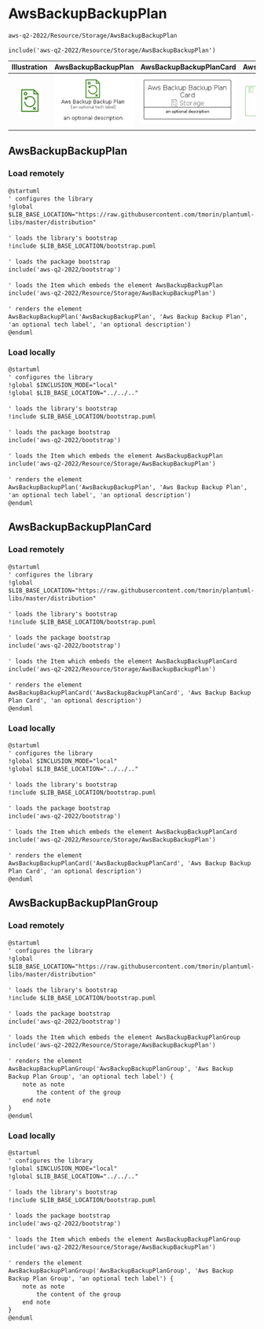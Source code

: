 # AwsBackupBackupPlan


```text
aws-q2-2022/Resource/Storage/AwsBackupBackupPlan
```

```text
include('aws-q2-2022/Resource/Storage/AwsBackupBackupPlan')
```



| Illustration | AwsBackupBackupPlan | AwsBackupBackupPlanCard | AwsBackupBackupPlanGroup |
| :---: | :---: | :---: | :---: |
| ![illustration for Illustration](../../../aws-q2-2022/Resource/Storage/AwsBackupBackupPlan.png) | ![illustration for AwsBackupBackupPlan](../../../aws-q2-2022/Resource/Storage/AwsBackupBackupPlan.Local.png) | ![illustration for AwsBackupBackupPlanCard](../../../aws-q2-2022/Resource/Storage/AwsBackupBackupPlanCard.Local.png) | ![illustration for AwsBackupBackupPlanGroup](../../../aws-q2-2022/Resource/Storage/AwsBackupBackupPlanGroup.Local.png) |




## AwsBackupBackupPlan

### Load remotely
```plantuml
@startuml
' configures the library
!global $LIB_BASE_LOCATION="https://raw.githubusercontent.com/tmorin/plantuml-libs/master/distribution"

' loads the library's bootstrap
!include $LIB_BASE_LOCATION/bootstrap.puml

' loads the package bootstrap
include('aws-q2-2022/bootstrap')

' loads the Item which embeds the element AwsBackupBackupPlan
include('aws-q2-2022/Resource/Storage/AwsBackupBackupPlan')

' renders the element
AwsBackupBackupPlan('AwsBackupBackupPlan', 'Aws Backup Backup Plan', 'an optional tech label', 'an optional description')
@enduml
```

### Load locally
```plantuml
@startuml
' configures the library
!global $INCLUSION_MODE="local"
!global $LIB_BASE_LOCATION="../../.."

' loads the library's bootstrap
!include $LIB_BASE_LOCATION/bootstrap.puml

' loads the package bootstrap
include('aws-q2-2022/bootstrap')

' loads the Item which embeds the element AwsBackupBackupPlan
include('aws-q2-2022/Resource/Storage/AwsBackupBackupPlan')

' renders the element
AwsBackupBackupPlan('AwsBackupBackupPlan', 'Aws Backup Backup Plan', 'an optional tech label', 'an optional description')
@enduml
```

## AwsBackupBackupPlanCard

### Load remotely
```plantuml
@startuml
' configures the library
!global $LIB_BASE_LOCATION="https://raw.githubusercontent.com/tmorin/plantuml-libs/master/distribution"

' loads the library's bootstrap
!include $LIB_BASE_LOCATION/bootstrap.puml

' loads the package bootstrap
include('aws-q2-2022/bootstrap')

' loads the Item which embeds the element AwsBackupBackupPlanCard
include('aws-q2-2022/Resource/Storage/AwsBackupBackupPlan')

' renders the element
AwsBackupBackupPlanCard('AwsBackupBackupPlanCard', 'Aws Backup Backup Plan Card', 'an optional description')
@enduml
```

### Load locally
```plantuml
@startuml
' configures the library
!global $INCLUSION_MODE="local"
!global $LIB_BASE_LOCATION="../../.."

' loads the library's bootstrap
!include $LIB_BASE_LOCATION/bootstrap.puml

' loads the package bootstrap
include('aws-q2-2022/bootstrap')

' loads the Item which embeds the element AwsBackupBackupPlanCard
include('aws-q2-2022/Resource/Storage/AwsBackupBackupPlan')

' renders the element
AwsBackupBackupPlanCard('AwsBackupBackupPlanCard', 'Aws Backup Backup Plan Card', 'an optional description')
@enduml
```

## AwsBackupBackupPlanGroup

### Load remotely
```plantuml
@startuml
' configures the library
!global $LIB_BASE_LOCATION="https://raw.githubusercontent.com/tmorin/plantuml-libs/master/distribution"

' loads the library's bootstrap
!include $LIB_BASE_LOCATION/bootstrap.puml

' loads the package bootstrap
include('aws-q2-2022/bootstrap')

' loads the Item which embeds the element AwsBackupBackupPlanGroup
include('aws-q2-2022/Resource/Storage/AwsBackupBackupPlan')

' renders the element
AwsBackupBackupPlanGroup('AwsBackupBackupPlanGroup', 'Aws Backup Backup Plan Group', 'an optional tech label') {
    note as note
        the content of the group
    end note
}
@enduml
```

### Load locally
```plantuml
@startuml
' configures the library
!global $INCLUSION_MODE="local"
!global $LIB_BASE_LOCATION="../../.."

' loads the library's bootstrap
!include $LIB_BASE_LOCATION/bootstrap.puml

' loads the package bootstrap
include('aws-q2-2022/bootstrap')

' loads the Item which embeds the element AwsBackupBackupPlanGroup
include('aws-q2-2022/Resource/Storage/AwsBackupBackupPlan')

' renders the element
AwsBackupBackupPlanGroup('AwsBackupBackupPlanGroup', 'Aws Backup Backup Plan Group', 'an optional tech label') {
    note as note
        the content of the group
    end note
}
@enduml
```


